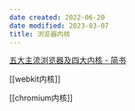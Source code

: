 ```yaml
---
date created: 2022-06-20
date modified: 2023-03-07
title: 浏览器内核
---
```


[五大主流浏览器及四大内核 - 简书](https://www.jianshu.com/p/f4bf35898719)

[[webkit内核]]

[[chromium内核]]

